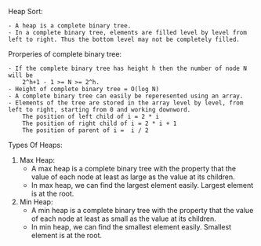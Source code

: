 Heap Sort:

    - A heap is a complete binary tree.
    - In a complete binary tree, elements are filled level by level from left to right. Thus the bottom level may not be completely filled.

Prorperies of complete binary tree:

    - If the complete binary tree has height h then the number of node N will be
        2^h+1 - 1 >= N >= 2^h.
    - Height of complete binary tree = O(log N)
    - A complete binary tree can easily be reperesented using an array.
    - Elements of the tree are stored in the array level by level, from left to right, starting from 0 and working downword.
        The position of left child of i = 2 * i
        The position of right child of i = 2 * i + 1
        The position of parent of i =  i / 2

Types Of Heaps:

1. Max Heap:
    - A max heap is a complete binary tree with the property that the value of each node at least as large as the value at its children.
    - In max heap, we can find the largest element easily. Largest element is at the root.
2. Min Heap:
    - A min heap is a complete binary tree with the property that the value of each node at least as small as the value at its children.
    - In min heap, we can find the smallest element easily. Smallest element is at the root.
